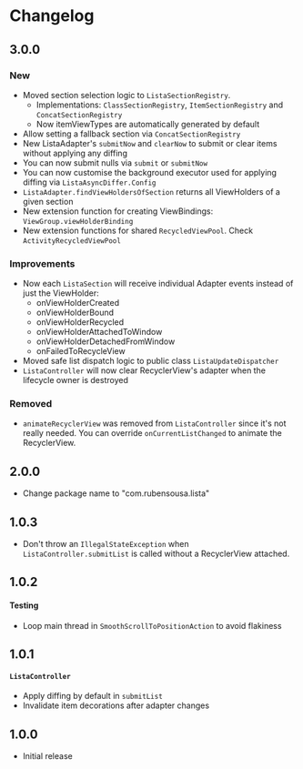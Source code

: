 # Changelog

## 3.0.0

### New
- Moved section selection logic to `ListaSectionRegistry`. 
  - Implementations: `ClassSectionRegistry`, `ItemSectionRegistry` and `ConcatSectionRegistry`
  - Now itemViewTypes are automatically generated by default
- Allow setting a fallback section via `ConcatSectionRegistry`
- New ListaAdapter's `submitNow` and `clearNow` to submit or clear items without applying any diffing
- You can now submit nulls via `submit` or `submitNow`
- You can now customise the background executor used for applying diffing via `ListaAsyncDiffer.Config`
- `ListaAdapter.findViewHoldersOfSection` returns all ViewHolders of a given section
- New extension function for creating ViewBindings: `ViewGroup.viewHolderBinding`
- New extension functions for shared `RecycledViewPool`. Check `ActivityRecycledViewPool`

### Improvements

- Now each `ListaSection` will receive individual Adapter events instead of just the ViewHolder:
  - onViewHolderCreated
  - onViewHolderBound
  - onViewHolderRecycled
  - onViewHolderAttachedToWindow
  - onViewHolderDetachedFromWindow
  - onFailedToRecycleView
- Moved safe list dispatch logic to public class `ListaUpdateDispatcher`
- `ListaController` will now clear RecyclerView's adapter when the lifecycle owner is destroyed

### Removed
- `animateRecyclerView` was removed from `ListaController` since it's not really needed. You can override `onCurrentListChanged` to animate the RecyclerView.

## 2.0.0

- Change package name to "com.rubensousa.lista"

## 1.0.3

- Don't throw an `IllegalStateException` when `ListaController.submitList` is called without a RecyclerView attached.

## 1.0.2

#### Testing

- Loop main thread in `SmoothScrollToPositionAction` to avoid flakiness

## 1.0.1

#### `ListaController`

- Apply diffing by default in `submitList`
- Invalidate item decorations after adapter changes

## 1.0.0

- Initial release